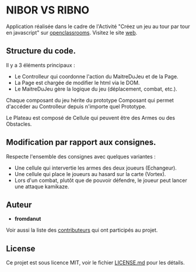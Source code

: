 # NIBOR VS RIBNO

Application réalisée dans le cadre de l'Activité "Créez un jeu au tour par tour en javascript" sur [openclassrooms](https://openclassrooms.com/courses/creez-un-jeu-de-plateau-tour-par-tour-en-javascript). Visitez le site [web](https://jeu-de-plateau.herokuapp.com/index.html).


## Structure du code.

Il y a 3 éléments principaux :

- Le Controlleur qui coordonne l'action du MaitreDuJeu et de la Page.
- La Page est chargée de modifier le html via le DOM.
- Le MaitreDuJeu gère la logique du jeu (déplacement, combat, etc.).

Chaque composant du jeu hérite du prototype Composant qui permet d'accéder au Controlleur depuis n'importe quel Prototype.

Le Plateau est composé de Cellule qui peuvent être des Armes ou des Obstacles.


## Modification par rapport aux consignes.
Respecte l'ensemble des consignes avec quelques variantes :

- Une cellule qui intervertie les armes des deux joueurs (Echangeur).
- Une cellule qui place le joueurs au hasard sur la carte (Vortex).
- Lors d'un combat, plutôt que de pouvoir défendre, le joueur peut lancer une attaque kamikaze.


## Auteur

* **fromdanut**

Voir aussi la liste des [contributeurs](https://github.com/fromdanut/jeu_de_plateau/graphs/contributors) qui ont participés au projet.

## License

Ce projet est sous licence MIT, voir le fichier [LICENSE.md](https://github.com/fromdanut/jeu_de_plateau/blob/master/LICENCE.md) pour les détails.
